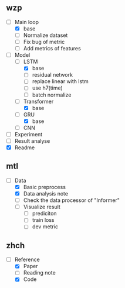## wzp

* [ ] Main loop
  * [X] base
  * [ ] Normalize dataset
  * [ ] Fix bug of metric
  * [ ] Add metrics of features
* [ ] Model
  * [ ] LSTM
    * [X] base
    * [ ] residual network
    * [ ] replace linear with lstm
    * [ ] use h7(time)
    * [ ] batch normalize
  * [ ] Transformer
    * [X] base
  * [ ] GRU
    * [X] base
  * [ ] CNN
* [ ] Experiment
* [ ] Result analyse
* [X] Readme

## mtl

* [ ] Data
  * [X] Basic preprocess
  * [X] Data analysis note
  * [ ] Check the data processor of "Informer"
  * [ ] Visualize result
    * [ ] prediciton
    * [ ] train loss
    * [ ] dev metric

## zhch

* [ ] Reference
  * [X] Paper
  * [ ] Reading note
  * [X] Code
